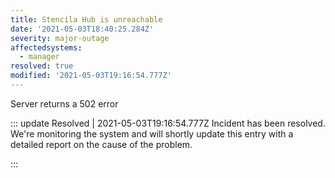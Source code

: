 ```yaml
---
title: Stencila Hub is unreachable
date: '2021-05-03T18:40:25.284Z'
severity: major-outage
affectedsystems:
  - manager
resolved: true
modified: '2021-05-03T19:16:54.777Z'
---
```

Server returns a 502 error

<!--- language code: en -->

::: update Resolved | 2021-05-03T19:16:54.777Z
Incident has been resolved. We're monitoring the system and will shortly update
this entry with a detailed report on the cause of the problem.

:::
